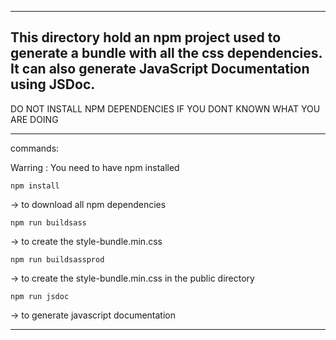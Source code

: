 ----------------------------------------------------------------------------------------------------
This directory hold an npm project used to generate a bundle with all the css dependencies.
It can also generate JavaScript Documentation using JSDoc.
----------------------------------------------------------------------------------------------------

DO NOT INSTALL NPM DEPENDENCIES IF YOU DONT KNOWN WHAT YOU ARE DOING

----------------------------------------------------------------------------------------------------
commands:

Warring : You need to have npm installed

```shell
npm install
```
-> to download all npm dependencies

```shell
npm run buildsass
```
-> to create the style-bundle.min.css

```shell
npm run buildsassprod
```
-> to create the style-bundle.min.css in the public directory

```shell
npm run jsdoc
```
-> to generate javascript documentation 

----------------------------------------------------------------------------------------------------